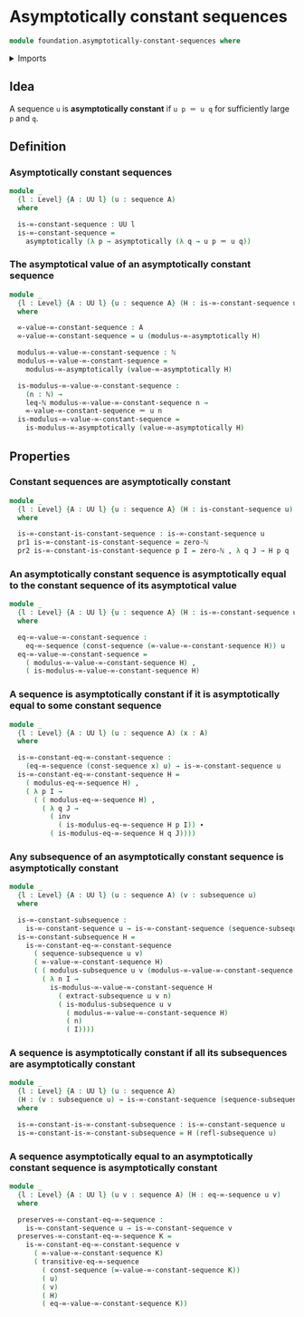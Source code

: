 # Asymptotically constant sequences

```agda
module foundation.asymptotically-constant-sequences where
```

<details><summary>Imports</summary>

```agda
open import elementary-number-theory.inequality-natural-numbers
open import elementary-number-theory.monotonic-sequences-natural-numbers
open import elementary-number-theory.natural-numbers

open import foundation.asymptotical-dependent-sequences
open import foundation.asymptotically-equal-sequences
open import foundation.constant-sequences
open import foundation.dependent-pair-types
open import foundation.function-types
open import foundation.functoriality-dependent-pair-types
open import foundation.identity-types
open import foundation.sequences
open import foundation.subsequences
open import foundation.universe-levels
```

</details>

## Idea

A sequence `u` is **asymptotically constant** if `u p ＝ u q` for sufficiently
large `p` and `q`.

## Definition

### Asymptotically constant sequences

```agda
module _
  {l : Level} {A : UU l} (u : sequence A)
  where

  is-∞-constant-sequence : UU l
  is-∞-constant-sequence =
    asymptotically (λ p → asymptotically (λ q → u p ＝ u q))
```

### The asymptotical value of an asymptotically constant sequence

```agda
module _
  {l : Level} {A : UU l} {u : sequence A} (H : is-∞-constant-sequence u)
  where

  ∞-value-∞-constant-sequence : A
  ∞-value-∞-constant-sequence = u (modulus-∞-asymptotically H)

  modulus-∞-value-∞-constant-sequence : ℕ
  modulus-∞-value-∞-constant-sequence =
    modulus-∞-asymptotically (value-∞-asymptotically H)

  is-modulus-∞-value-∞-constant-sequence :
    (n : ℕ) →
    leq-ℕ modulus-∞-value-∞-constant-sequence n →
    ∞-value-∞-constant-sequence ＝ u n
  is-modulus-∞-value-∞-constant-sequence =
    is-modulus-∞-asymptotically (value-∞-asymptotically H)
```

## Properties

### Constant sequences are asymptotically constant

```agda
module _
  {l : Level} {A : UU l} {u : sequence A} (H : is-constant-sequence u)
  where

  is-∞-constant-is-constant-sequence : is-∞-constant-sequence u
  pr1 is-∞-constant-is-constant-sequence = zero-ℕ
  pr2 is-∞-constant-is-constant-sequence p I = zero-ℕ , λ q J → H p q
```

### An asymptotically constant sequence is asymptotically equal to the constant sequence of its asymptotical value

```agda
module _
  {l : Level} {A : UU l} {u : sequence A} (H : is-∞-constant-sequence u)
  where

  eq-∞-value-∞-constant-sequence :
    eq-∞-sequence (const-sequence (∞-value-∞-constant-sequence H)) u
  eq-∞-value-∞-constant-sequence =
    ( modulus-∞-value-∞-constant-sequence H) ,
    ( is-modulus-∞-value-∞-constant-sequence H)
```

### A sequence is asymptotically constant if it is asymptotically equal to some constant sequence

```agda
module _
  {l : Level} {A : UU l} (u : sequence A) (x : A)
  where

  is-∞-constant-eq-∞-constant-sequence :
    (eq-∞-sequence (const-sequence x) u) → is-∞-constant-sequence u
  is-∞-constant-eq-∞-constant-sequence H =
    ( modulus-eq-∞-sequence H) ,
    ( λ p I →
      ( ( modulus-eq-∞-sequence H) ,
        ( λ q J →
          ( inv
            ( is-modulus-eq-∞-sequence H p I)) ∙
          ( is-modulus-eq-∞-sequence H q J))))
```

### Any subsequence of an asymptotically constant sequence is asymptotically constant

```agda
module _
  {l : Level} {A : UU l} (u : sequence A) (v : subsequence u)
  where

  is-∞-constant-subsequence :
    is-∞-constant-sequence u → is-∞-constant-sequence (sequence-subsequence u v)
  is-∞-constant-subsequence H =
    is-∞-constant-eq-∞-constant-sequence
      ( sequence-subsequence u v)
      ( ∞-value-∞-constant-sequence H)
      ( ( modulus-subsequence u v (modulus-∞-value-∞-constant-sequence H)) ,
        ( λ n I →
          is-modulus-∞-value-∞-constant-sequence H
            ( extract-subsequence u v n)
            ( is-modulus-subsequence u v
              ( modulus-∞-value-∞-constant-sequence H)
              ( n)
              ( I))))
```

### A sequence is asymptotically constant if all its subsequences are asymptotically constant

```agda
module _
  {l : Level} {A : UU l} (u : sequence A)
  (H : (v : subsequence u) → is-∞-constant-sequence (sequence-subsequence u v))
  where

  is-∞-constant-is-∞-constant-subsequence : is-∞-constant-sequence u
  is-∞-constant-is-∞-constant-subsequence = H (refl-subsequence u)
```

### A sequence asymptotically equal to an asymptotically constant sequence is asymptotically constant

```agda
module _
  {l : Level} {A : UU l} (u v : sequence A) (H : eq-∞-sequence u v)
  where

  preserves-∞-constant-eq-∞-sequence :
    is-∞-constant-sequence u → is-∞-constant-sequence v
  preserves-∞-constant-eq-∞-sequence K =
    is-∞-constant-eq-∞-constant-sequence v
      ( ∞-value-∞-constant-sequence K)
      ( transitive-eq-∞-sequence
        ( const-sequence (∞-value-∞-constant-sequence K))
        ( u)
        ( v)
        ( H)
        ( eq-∞-value-∞-constant-sequence K))
```
